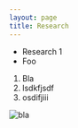 ```yaml
---
layout: page
title: Research
---
```


- Research 1
- Foo

1) Bla
2) lsdkfjsdf
3) osdifjiii

![bla](https://encrypted-tbn0.gstatic.com/images?q=tbn:ANd9GcRKCGDlbQuqKcORWIdAtwdn-Lck8LAToprusvqc6X9Azg&s)
